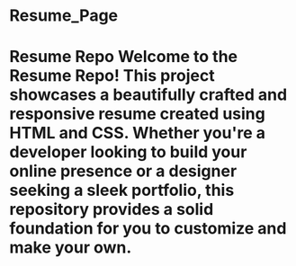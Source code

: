 # Resume_Page
 # Resume Repo  Welcome to the Resume Repo! This project showcases a beautifully crafted and responsive resume created using HTML and CSS. Whether you're a developer looking to build your online presence or a designer seeking a sleek portfolio, this repository provides a solid foundation for you to customize and make your own.
